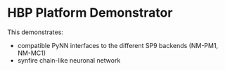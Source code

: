 # HBP Platform Demonstrator

This demonstrates:
* compatible PyNN interfaces to the different SP9 backends (NM-PM1, NM-MC1)
* synfire chain-like neuronal network

